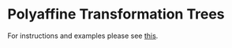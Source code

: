 Polyaffine Transformation Trees
===============================

For instructions and examples please see [this](http://www.stanford.edu/~cseiler/software.html).